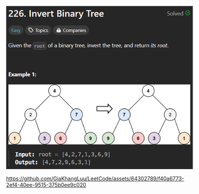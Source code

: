 <img width="565" alt="topic" src="./topic_invert_binary_tree.png">


https://github.com/GiaKhangLuu/LeetCode/assets/64302789/f40a6773-2ef4-40ee-9515-375b0ee9c020

